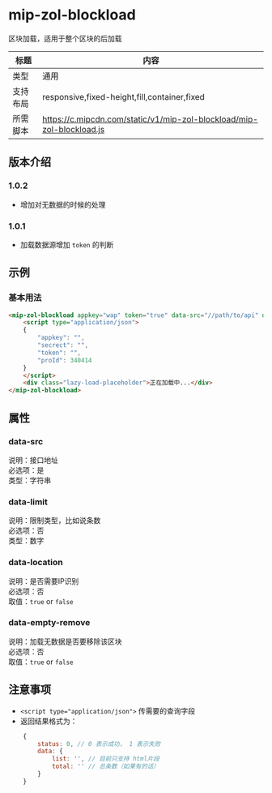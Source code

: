 # mip-zol-blockload

区块加载，适用于整个区块的后加载

标题|内容
----|----
类型|通用
支持布局|responsive,fixed-height,fill,container,fixed
所需脚本|https://c.mipcdn.com/static/v1/mip-zol-blockload/mip-zol-blockload.js

## 版本介绍

### 1.0.2

- 增加对无数据的时候的处理

### 1.0.1

- 加载数据源增加 `token` 的判断

## 示例

### 基本用法
```html
<mip-zol-blockload appkey="wap" token="true" data-src="//path/to/api" data-limit="3" data-location="true" data-empty-remove="true">
    <script type="application/json">
    {
        "appkey": "",
        "secrect": "",
        "token": "",
        "proId": 340414
    }
    </script>
    <div class="lazy-load-placeholder">正在加载中...</div>
</mip-zol-blockload>
```

## 属性

### data-src

说明：接口地址   
必选项：是    
类型：字符串   

### data-limit

说明：限制类型，比如说条数         
必选项：否        
类型：数字     

### data-location

说明：是否需要IP识别             
必选项：否        
取值：`true` or `false`  

### data-empty-remove

说明：加载无数据是否要移除该区块        
必选项：否        
取值：`true` or `false`    

## 注意事项

- `<script type="application/json">` 传需要的查询字段
- 返回结果格式为：
```js
    {
        status: 0, // 0 表示成功， 1 表示失败
        data: {
            list: '', // 目前只支持 html片段
            total: '' // 总条数（如果有的话）
        }
    }
```
